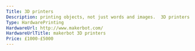 ```yaml
---
Title: 3D printers
Description: printing objects, not just words and images.  3D printers are the must-have tools for libraries wanting to become maker spaces and fab labs.
Type: HardwarePrinting
HardwareUrl: http://www.makerbot.com/
HardwareUrlTitle: makerbot 3D printers
Price: £1000-£5000
---
```

